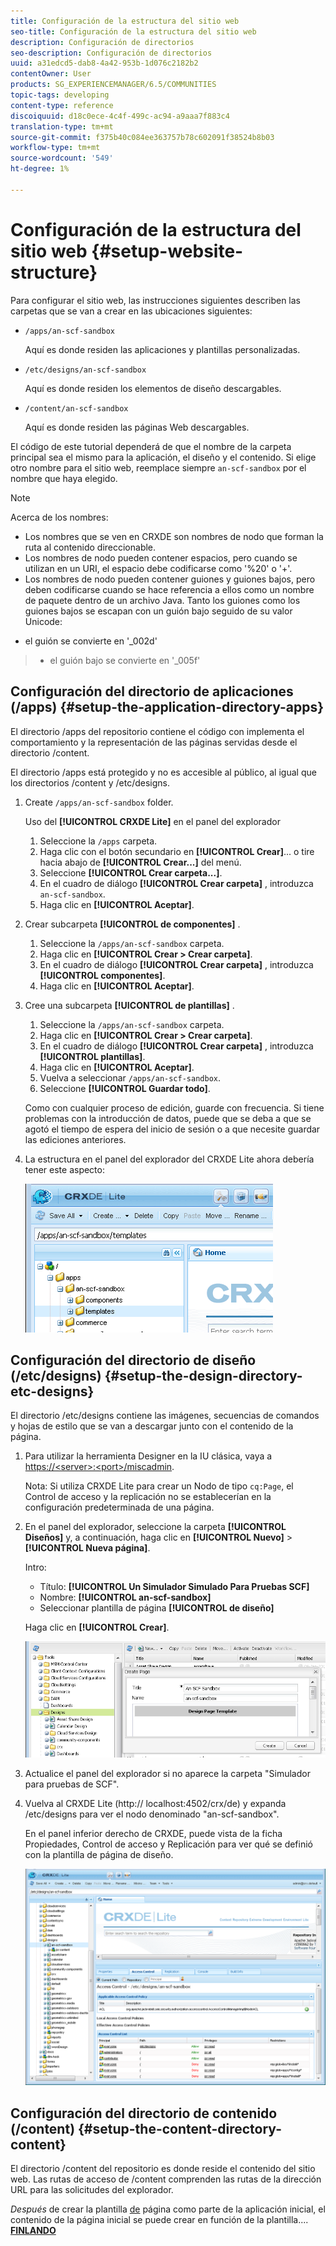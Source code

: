 ```yaml
---
title: Configuración de la estructura del sitio web
seo-title: Configuración de la estructura del sitio web
description: Configuración de directorios
seo-description: Configuración de directorios
uuid: a31edcd5-dab8-4a42-953b-1d076c2182b2
contentOwner: User
products: SG_EXPERIENCEMANAGER/6.5/COMMUNITIES
topic-tags: developing
content-type: reference
discoiquuid: d18c0ece-4c4f-499c-ac94-a9aaa7f883c4
translation-type: tm+mt
source-git-commit: f375b40c084ee363757b78c602091f38524b8b03
workflow-type: tm+mt
source-wordcount: '549'
ht-degree: 1%

---
```



# Configuración de la estructura del sitio web {#setup-website-structure}

Para configurar el sitio web, las instrucciones siguientes describen las carpetas que se van a crear en las ubicaciones siguientes:

* `/apps/an-scf-sandbox`

   Aquí es donde residen las aplicaciones y plantillas personalizadas.

* `/etc/designs/an-scf-sandbox`

   Aquí es donde residen los elementos de diseño descargables.

* `/content/an-scf-sandbox`

   Aquí es donde residen las páginas Web descargables.

El código de este tutorial dependerá de que el nombre de la carpeta principal sea el mismo para la aplicación, el diseño y el contenido. Si elige otro nombre para el sitio web, reemplace siempre `an-scf-sandbox` por el nombre que haya elegido.

>[!NOTE]
>
>Acerca de los nombres:
>
>* Los nombres que se ven en CRXDE son nombres de nodo que forman la ruta al contenido direccionable.
>* Los nombres de nodo pueden contener espacios, pero cuando se utilizan en un URI, el espacio debe codificarse como &#39;%20&#39; o &#39;+&#39;.
>* Los nombres de nodo pueden contener guiones y guiones bajos, pero deben codificarse cuando se hace referencia a ellos como un nombre de paquete dentro de un archivo Java. Tanto los guiones como los guiones bajos se escapan con un guión bajo seguido de su valor Unicode:

   >
   >   
   * el guión se convierte en &#39;_002d&#39;
   >   * el guión bajo se convierte en &#39;_005f&#39;


## Configuración del directorio de aplicaciones (/apps) {#setup-the-application-directory-apps}

El directorio /apps del repositorio contiene el código con implementa el comportamiento y la representación de las páginas servidas desde el directorio /content.

El directorio /apps está protegido y no es accesible al público, al igual que los directorios /content y /etc/designs.

1. Create `/apps/an-scf-sandbox` folder.

   Uso del **[!UICONTROL CRXDE Lite]** en el panel del explorador

   1. Seleccione la `/apps` carpeta.
   1. Haga clic con el botón secundario en **[!UICONTROL Crear]**... o tire hacia abajo de **[!UICONTROL Crear...]** del menú.
   1. Seleccione **[!UICONTROL Crear carpeta...]**.
   1. En el cuadro de diálogo **[!UICONTROL Crear carpeta]** , introduzca `an-scf-sandbox`.
   1. Haga clic en **[!UICONTROL Aceptar]**.

1. Crear subcarpeta **[!UICONTROL de componentes]** .

   1. Seleccione la `/apps/an-scf-sandbox` carpeta.
   1. Haga clic en **[!UICONTROL Crear > Crear carpeta]**.
   1. En el cuadro de diálogo **[!UICONTROL Crear carpeta]** , introduzca **[!UICONTROL componentes]**.
   1. Haga clic en **[!UICONTROL Aceptar]**.

1. Cree una subcarpeta **[!UICONTROL de plantillas]** .

   1. Seleccione la `/apps/an-scf-sandbox` carpeta.
   1. Haga clic en **[!UICONTROL Crear > Crear carpeta]**.
   1. En el cuadro de diálogo **[!UICONTROL Crear carpeta]** , introduzca **[!UICONTROL plantillas]**.
   1. Haga clic en **[!UICONTROL Aceptar]**.
   1. Vuelva a seleccionar `/apps/an-scf-sandbox`.
   1. Seleccione **[!UICONTROL Guardar todo]**.

   Como con cualquier proceso de edición, guarde con frecuencia. Si tiene problemas con la introducción de datos, puede que se deba a que se agotó el tiempo de espera del inicio de sesión o a que necesite guardar las ediciones anteriores.

1. La estructura en el panel del explorador del CRXDE Lite ahora debería tener este aspecto:

   ![crxde-template](assets/crxde-template.png)

## Configuración del directorio de diseño (/etc/designs) {#setup-the-design-directory-etc-designs}

El directorio /etc/designs contiene las imágenes, secuencias de comandos y hojas de estilo que se van a descargar junto con el contenido de la página.

1. Para utilizar la herramienta Designer en la IU clásica, vaya a [https://&lt;server>:&lt;port>/miscadmin](http://localhost:4502/miscadmin).

   Nota: Si utiliza CRXDE Lite para crear un Nodo de tipo `cq:Page`, el Control de acceso y la replicación no se establecerían en la configuración predeterminada de una página.

1. En el panel del explorador, seleccione la carpeta **[!UICONTROL Diseños]** y, a continuación, haga clic en **[!UICONTROL Nuevo]** > **[!UICONTROL Nueva página]**.

   Intro:

   * Título: **[!UICONTROL Un Simulador Simulado Para Pruebas SCF]**
   * Nombre: **[!UICONTROL an-scf-sandbox]**
   * Seleccionar plantilla de página **[!UICONTROL de diseño]**

   Haga clic en **[!UICONTROL Crear]**.

   ![design-template](assets/design-template.png)

1. Actualice el panel del explorador si no aparece la carpeta &quot;Simulador para pruebas de SCF&quot;.

1. Vuelva al CRXDE Lite (http:// localhost:4502/crx/de) y expanda /etc/designs para ver el nodo denominado &quot;an-scf-sandbox&quot;.

   En el panel inferior derecho de CRXDE, puede vista de la ficha Propiedades, Control de acceso y Replicación para ver qué se definió con la plantilla de página de diseño.

   ![crxde-configure-template](assets/crxde-configure-template.png)

## Configuración del directorio de contenido (/content) {#setup-the-content-directory-content}

El directorio /content del repositorio es donde reside el contenido del sitio web. Las rutas de acceso de /content comprenden las rutas de la dirección URL para las solicitudes del explorador.

*Después* de crear la plantilla [de](initial-app.md#createthepagetemplate) página como parte de la aplicación inicial, el contenido de la página inicial se puede crear en función de la plantilla.... [**FINLANDO**](initial-app.md)
